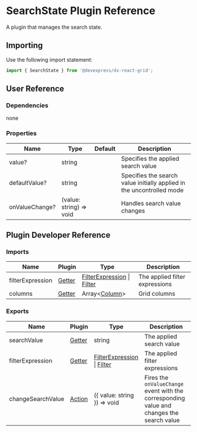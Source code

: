 # SearchState Plugin Reference

A plugin that manages the search state.

## Importing

Use the following import statement:

```js
import { SearchState } from '@devexpress/dx-react-grid';
```

## User Reference

### Dependencies

none

### Properties

Name | Type | Default | Description
-----|------|---------|------------
value? | string |  | Specifies the applied search value
defaultValue? | string |  | Specifies the search value initially applied in the uncontrolled mode
onValueChange? | (value: string) => void | | Handles search value changes

## Plugin Developer Reference

### Imports

Name | Plugin | Type | Description
-----|--------|------|------------
filterExpression | [Getter](../../../dx-react-core/docs/reference/getter.md) | [FilterExpression](integrated-filtering.md#filterexpression) &#124; [Filter](filtering-state.md#filter) | The applied filter expressions
columns | [Getter](../../../dx-react-core/docs/reference/getter.md) | Array&lt;[Column](grid.md#column)&gt; | Grid columns

### Exports

Name | Plugin | Type | Description
-----|--------|------|------------
searchValue | [Getter](../../../dx-react-core/docs/reference/getter.md) | string | The applied search value
filterExpression | [Getter](../../../dx-react-core/docs/reference/getter.md) | [FilterExpression](integrated-filtering.md#filterexpression) &#124; [Filter](filtering-state.md#filter) | The applied filter expressions
changeSearchValue | [Action](../../../dx-react-core/docs/reference/action.md) | ({ value: string }) => void | Fires the `onValueChange` event with the corresponding value and changes the search value
